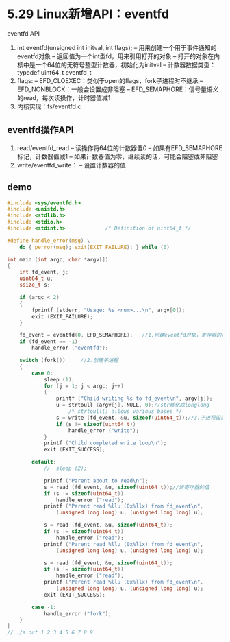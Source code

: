 # 5.29 Linux新增API：eventfd

 eventfd API 
1. int eventfd(unsigned int initval, int flags);
– 用来创建一个用于事件通知的eventfd对象
– 返回值为一个int型fd，用来引用打开的对象
– 打开的对象在内核中是一个64位的无符号整型计数器，初始化为initval
– 计数器数据类型：typedef uint64_t eventfd_t
2. flags:
– EFD_CLOEXEC：类似于open的flags，fork子进程时不继承
– EFD_NONBLOCK：一般会设置成非阻塞
– EFD_SEMAPHORE：信号量语义的read，每次读操作，计时器值减1
3. 内核实现：fs/eventfd.c

##  eventfd操作API
1. read/eventfd_read
– 读操作将64位的计数器置0
– 如果有EFD_SEMAPHORE标记，计数器值减1
– 如果计数器值为零，继续读的话，可能会阻塞或非阻塞
2.  write/eventfd_write：
– 设置计数器的值

## demo
```c
#include <sys/eventfd.h>
#include <unistd.h>
#include <stdlib.h>
#include <stdio.h>
#include <stdint.h>             /* Definition of uint64_t */

#define handle_error(msg) \
    do { perror(msg); exit(EXIT_FAILURE); } while (0)

int main (int argc, char *argv[])
{
    int fd_event, j;
    uint64_t u;
    ssize_t s;

    if (argc < 2) 
    {
        fprintf (stderr, "Usage: %s <num>...\n", argv[0]);
        exit (EXIT_FAILURE);
    }

    fd_event = eventfd(0, EFD_SEMAPHORE);	//1.创建eventfd对象，寄存器的值设置为0
    if (fd_event == -1)
        handle_error ("eventfd");

    switch (fork()) 	//2.创建子进程
    {
        case 0:
            sleep (1);
            for (j = 1; j < argc; j++) 
            {
                printf ("Child writing %s to fd_event\n", argv[j]);
                u = strtoull (argv[j], NULL, 0);//str转化成longlong
                    /* strtoull() allows various bases */
                s = write (fd_event, &u, sizeof(uint64_t));//3.子进程设置寄存器的值
                if (s != sizeof(uint64_t))
                    handle_error ("write");
            }
            printf ("Child completed write loop\n");
            exit (EXIT_SUCCESS);

        default:
            //  sleep (2);

            printf ("Parent about to read\n");
            s = read (fd_event, &u, sizeof(uint64_t));//读寄存器的值
            if (s != sizeof(uint64_t))
                handle_error ("read");
            printf ("Parent read %llu (0x%llx) from fd_event\n",
                (unsigned long long) u, (unsigned long long) u);

            s = read (fd_event, &u, sizeof(uint64_t));
            if (s != sizeof(uint64_t))
                handle_error ("read");
            printf ("Parent read %llu (0x%llx) from fd_event\n",
                (unsigned long long) u, (unsigned long long) u);

            s = read (fd_event, &u, sizeof(uint64_t));
            if (s != sizeof(uint64_t))
                handle_error ("read");
            printf ("Parent read %llu (0x%llx) from fd_event\n",
                (unsigned long long) u, (unsigned long long) u);
            exit (EXIT_SUCCESS);

        case -1:
            handle_error ("fork");
    }
}
// ./a.out 1 2 3 4 5 6 7 8 9
```